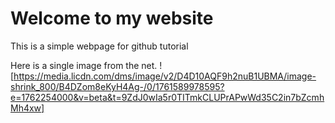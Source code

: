 # Welcome to my website

This is a simple webpage for github tutorial

Here is a single image from the net.
![https://media.licdn.com/dms/image/v2/D4D10AQF9h2nuB1UBMA/image-shrink_800/B4DZom8eKyH4Ag-/0/1761589978595?e=1762254000&v=beta&t=9ZdJ0wIa5r0TITmkCLUPrAPwWd35C2in7bZcmhMh4xw]